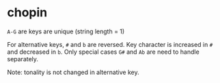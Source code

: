 # chopin

`A-G` are keys are unique (string length = 1)

For alternative keys, `#` and `b` are reversed. Key character is increased in `#` and decreased in `b`. Only special cases `G#` and `Ab` are need to handle separately. 

Note: tonality is not changed in alternative key.
